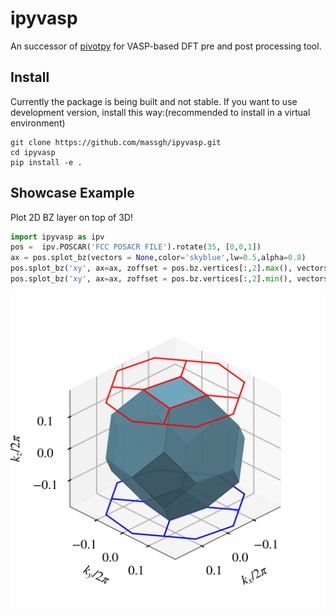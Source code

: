 # ipyvasp

An successor of [pivotpy](https://github.com/massgh/pivotpy) for VASP-based DFT pre and post processing tool.

## Install
Currently the package is being built and not stable. If you want to use development version, install this way:(recommended to install in a virtual environment)
```
git clone https://github.com/massgh/ipyvasp.git
cd ipyvasp
pip install -e .
```

## Showcase Example
Plot 2D BZ layer on top of 3D!

```python
import ipyvasp as ipv
pos =  ipv.POSCAR('FCC POSACR FILE').rotate(35, [0,0,1])
ax = pos.splot_bz(vectors = None,color='skyblue',lw=0.5,alpha=0.8)
pos.splot_bz('xy', ax=ax, zoffset = pos.bz.vertices[:,2].max(), vectors=None, lw=1,color='red',zorder=4)
pos.splot_bz('xy', ax=ax, zoffset = pos.bz.vertices[:,2].min(), vectors=None, lw=1,color='blue',zorder=0)
```

![BZ](BZ.png)



